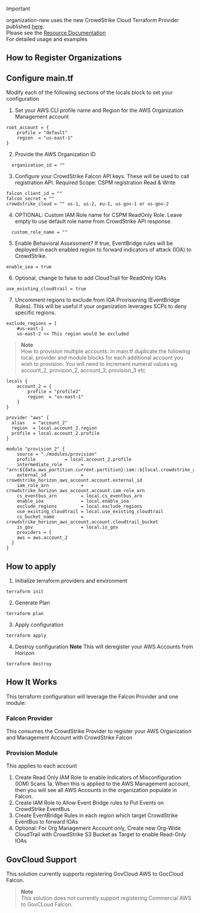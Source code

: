 > [!IMPORTANT]
> organization-new uses the new CrowdStrike Cloud Terraform Provider published [here](https://registry.terraform.io/providers/CrowdStrike/crowdstrike/latest).  
> Please see the [Resource Documentation](https://github.com/CrowdStrike/terraform-provider-crowdstrike/blob/main/docs/resources/cloud_aws_account.md)  
> For detailed usage and examples

## How to Register Organizations

Configure main.tf
------------

Modify each of the following sections of the locals block to set your configuration

1. Set your AWS CLI profile name and Region for the AWS Organization Management account
```
root_account = {
    profile = "default"
    region  = "us-east-1"
}
```

2. Provide the AWS Organization ID
```
  organization_id = ""
```

3. Configure your CrowdStrike Falcon API keys.  These will be used to call registration API.  Required Scope: CSPM registration Read & Write
```
falcon_client_id = ""
falcon_secret = ""
crowdstrike_cloud = "" us-1, us-2, eu-1, us-gov-1 or us-gov-2
```

4. OPTIONAL: Custom IAM Role name for CSPM ReadOnly Role.  Leave empty to use default role name from CrowdStrike API response.
```
  custom_role_name = ""
```

5. Enable Behavioral Assessment? If true, EventBridge rules will be deployed in each enabled region to forward indicators of attack (IOA) to CrowdStrike.
```
enable_ioa = true
```

6. Optional, change to false to add CloudTrail for ReadOnly IOAs
```
use_existing_cloudtrail = true
```

7. Uncomment regions to exclude from IOA Provisioning (EventBridge Rules).  This will be useful if your organization leverages SCPs to deny specific regions.
```
exclude_regions = [
    #us-east-1
    us-east-2 << This region would be excluded
```

> **Note** <br> How to provision multiple accounts:
> In main.tf duplicate the following local, provider and module blocks for each additional account you wish to provision. You will need to increment numeral values eg. account_2, provision_2, account_3, provision_3 etc

```
locals {
    account_2 = {
        profile = "profile2"
        region  = "us-east-1"
    }
}

provider "aws" {
  alias   = "account_2"
  region  = local.account_2.region
  profile = local.account_2.profile
}

module "provision_2" {
    source = "./modules/provision"
    profile           = local.account_2.profile
    intermediate_role       = "arn:${data.aws_partition.current.partition}:iam::${local.crowdstrike_account_id}:role/${local.crowdstrike_role_name}"
    external_id             = crowdstrike_horizon_aws_account.account.external_id
    iam_role_arn            = crowdstrike_horizon_aws_account.account.iam_role_arn
    cs_eventbus_arn         = local.cs_eventbus_arn
    enable_ioa              = local.enable_ioa
    exclude_regions         = local.exclude_regions
    use_existing_cloudtrail = local.use_existing_cloudtrail
    cs_bucket_name          = crowdstrike_horizon_aws_account.account.cloudtrail_bucket
    is_gov                  = local.is_gov
    providers = {
    aws = aws.account_2
  }
}
```

How to apply
------------
1. Initialize terraform providers and environment
```
terraform init
```
2. Generate Plan
```
terraform plan
```
3. Apply configuration
```
terraform apply
```
4. Destroy configuration **Note** This will deregister your AWS Accounts from Horizon
```
terraform destroy
```

How It Works
------------

This terraform configuration will leverage the Falcon Provider and one module:

### Falcon Provider
This consumes the CrowdStrike Provider to register your AWS Organization and Management Account with CrowdStrike Falcon

### Provision Module
This applies to each account

1. Create Read Only IAM Role to enable Indicators of Misconfiguration (IOM) Scans
    1a. When this is applied to the AWS Management account, then you will see all AWS Accounts in the organization populate in Falcon.
2. Create IAM Role to Allow Event Bridge rules to Put Events on CrowdStrike EventBus
3. Create EventBridge Rules in each region which target CrowdStrike EventBus to forward IOAs
4. Optional: For Org Management Account only, Create new Org-Wide CloudTrail with CrowdStrike S3 Bucket as Target to enable Read-Only IOAs

GovCloud Support
----------------

This solution currently supports registering GovCloud AWS to GocCloud Falcon.  
> **Note** <br> This solution does not currently support registering Commercial AWS to GovCLoud Falcon.